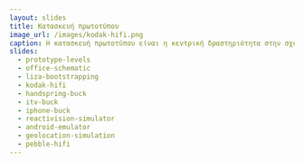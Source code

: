 ```yaml
---
layout: slides
title: Κατασκευή πρωτοτύπου 
image_url: /images/kodak-hifi.png
caption: Η κατασκευή πρωτοτύπου είναι η κεντρική δραστηριότητα στην σχεδίαση της διάδρασης και μπορεί να γίνει με πολλά διαφορετικά εργαλεία ανάλογα με την καινοτομία και την χρονική φάση της ανάπτυξης. 
slides:
  - prototype-levels
  - office-schematic
  - liza-bootstrapping
  - kodak-hifi
  - handspring-buck
  - itv-buck
  - iphone-buck
  - reactivision-simulator
  - android-emulator
  - geolocation-simulation
  - pebble-hifi
---
```

